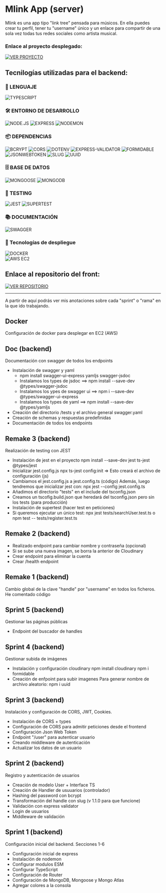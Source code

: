 # Mlink App (server)

Mlink es una app tipo "link tree" pensada para músicos. En ella puedes crear tu perfil, tener tu "username" único y un enlace para compartir de una sola vez todas tus redes sociales como artista musical.

### Enlace al proyecto desplegado: 

[![VER PROYECTO](https://img.shields.io/badge/🚀_Proyecto_Desplegado-007acc?style=for-the-badge&logo=vercel&logoColor=white)](https://mlink.alday.dev)

## Tecnilogías utilizadas para el backend:

### 🚀 LENGUAJE  
![TYPESCRIPT](https://img.shields.io/badge/TYPESCRIPT-3178C6?style=for-the-badge&logo=typescript&logoColor=white)

### 🛠️ ENTORNO DE DESARROLLO  
![NODE.JS](https://img.shields.io/badge/NODE.JS-339933?style=for-the-badge&logo=node.js&logoColor=white) ![EXPRESS](https://img.shields.io/badge/EXPRESS-000000?style=for-the-badge&logo=express&logoColor=white) ![NODEMON](https://img.shields.io/badge/NODEMON-76D04B?style=for-the-badge&logo=npm&logoColor=white)

### 📦 DEPENDENCIAS  
![BCRYPT](https://img.shields.io/badge/BCRYPT-CC3534?style=for-the-badge&logo=npm&logoColor=white) ![CORS](https://img.shields.io/badge/CORS-CC3534?style=for-the-badge&logo=npm&logoColor=white)  ![DOTENV](https://img.shields.io/badge/DOTENV-CC3534?style=for-the-badge&logo=npm&logoColor=white)  ![EXPRESS-VALIDATOR](https://img.shields.io/badge/EXPRESS--VALIDATOR-CC3534?style=for-the-badge&logo=npm&logoColor=white)  ![FORMIDABLE](https://img.shields.io/badge/FORMIDABLE-CC3534?style=for-the-badge&logo=npm&logoColor=white)  ![JSONWEBTOKEN](https://img.shields.io/badge/JSONWEBTOKEN-CC3534?style=for-the-badge&logo=npm&logoColor=white)  ![SLUG](https://img.shields.io/badge/SLUG-CC3534?style=for-the-badge&logo=npm&logoColor=white)  ![UUID](https://img.shields.io/badge/UUID-CC3534?style=for-the-badge&logo=npm&logoColor=white)

### 🗄️ BASE DE DATOS  
![MONGOOSE](https://img.shields.io/badge/MONGOOSE-880000?style=for-the-badge&logo=mongodb&logoColor=white)  ![MONGODB](https://img.shields.io/badge/MONGODB-47A248?style=for-the-badge&logo=mongodb&logoColor=white)

### 🧪 TESTING  
![JEST](https://img.shields.io/badge/JEST-C21325?style=for-the-badge&logo=jest&logoColor=white)  ![SUPERTEST](https://img.shields.io/badge/SUPERTEST-CC3534?style=for-the-badge&logo=npm&logoColor=white)

### 📚 DOCUMENTACIÓN  
![SWAGGER](https://img.shields.io/badge/SWAGGER-2596BE?style=for-the-badge&logo=swagger&logoColor=white)

### 🔧 Tecnologías de despliegue  
![DOCKER](https://img.shields.io/badge/DOCKER-2496ED?style=for-the-badge&logo=docker&logoColor=white)  
![AWS EC2](https://img.shields.io/badge/AWS_EC2-FF9900?style=for-the-badge&logo=amazon-aws&logoColor=white)

## Enlace al repositorio del front:

[![VER REPOSITORIO](https://img.shields.io/badge/📂_Repositorio_Frontend-181717?style=for-the-badge&logo=github&logoColor=white)](https://github.com/aldaydev/mlink_client)

----------------------------------------------

A partir de aquí podrás ver mis anotaciones sobre cada "sprint" o "rama" en la que ido trabajando. 

## Docker

Configuración de docker para desplegar en EC2 (AWS)

## Doc (backend)

Documentación con swagger de todos los endpoints

* Instalación de swagger y yaml
    - npm install swagger-ui-express yamljs swagger-jsdoc
    - Instalamos los types de jsdoc ==> npm install --save-dev @types/swagger-jsdoc
    - Instalamos los ypes de swagger ui ==> npm i --save-dev @types/swagger-ui-express
    - Instalamos los types de yaml ==> npm install --save-dev @types/yamljs
* Creación del directorio /tests y el archivo general swagger.yaml
* Creación de schemas y respuestas predefinidas
* Documentación de todos los endpoints


## Remake 3 (backend)

Realización de testing con JEST

* Instalación de jest en el proyecto
    npm install --save-dev jest ts-jest @types/jest
* Inicializar jest.config.js
    npx ts-jest config:init => Esto creará el archivo de configuración (js)
* Cambiamos el jest.config.js a jest.config.ts (código)
    Además, luego tendremos que inicializar jest con:
    npx jest --config jest.config.ts
* Añadimos el directorio "tests" en el include del tsconfig.json
* Creamos un tscofig.build.json que heredará del tsconfig.json pero sin los tests (para producción)
* Instalación de supertest (hacer test en peticiones)
* Si queremos ejecutar un único test:
    npx jest tests/searchUser.test.ts
    o
    npm test -- tests/register.test.ts

## Remake 2 (backend)

* Realizado endpoint para cambiar nombre y contraseña (opcional)
* Si se sube una nueva imagen, se borra la anterior de Cloudinary
* Crear endpoint para eliminar la cuenta
* Crear /health endpoint

## Remake 1 (backend)

Cambio global de la clave "handle" por "username" en todos los ficheros.
He comentado código

## Sprint 5 (backend)

Gestionar las páginas públicas

* Endpoint del buscador de handles

## Sprint 4 (backend)

Gestionar subida de imágenes

* Instalación y configuración cloudinary
npm install cloudinary
npm i formidable
* Creación de enfpoint para subir imagenes
Para generar nombre de archivo aleatorio: npm i uuid


## Sprint 3 (backend)

Instalación y configuración de CORS, JWT, Cookies.

* Instalación de CORS + types
* Configuración de CORS para admitir peticiones desde el frontend
* Configuración Json Web Token
* Endpoint "/user" para autenticar usuario
* Creando middleware de autenticación
* Actualizar los datos de un usuario

## Sprint 2 (backend)

Registro y autenticación de usuarios

* Creación de modelo User + Interface TS
* Creación de Handler de usuuarios (controlador)
* Hashing del password con bcrypt
* Transformación del handle con slug (v 1.1.0 para que funcione)
* Validación con express validator
* Login de usuarios
* Middleware de validación


## Sprint 1 (backend)

Configuración inicial del backend.
Secciones 1-6

* Configuración inicial de express
* Instalación de nodemon
* Configurar modulos ESM
* Configurar TypeScript
* Configuración de Router
* Configuración de MongoDB, Mongoose y Mongo Atlas
* Agregar colores a la consola
